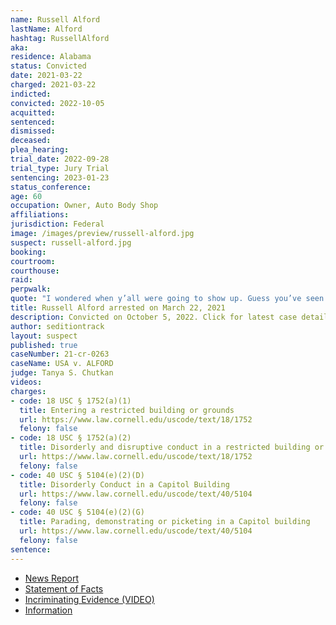 ```yaml
---
name: Russell Alford
lastName: Alford
hashtag: RussellAlford
aka:
residence: Alabama
status: Convicted
date: 2021-03-22
charged: 2021-03-22
indicted:
convicted: 2022-10-05
acquitted:
sentenced:
dismissed:
deceased:
plea_hearing:
trial_date: 2022-09-28
trial_type: Jury Trial
sentencing: 2023-01-23
status_conference:
age: 60
occupation: Owner, Auto Body Shop
affiliations:
jurisdiction: Federal
image: /images/preview/russell-alford.jpg
suspect: russell-alford.jpg
booking:
courtroom:
courthouse:
raid:
perpwalk:
quote: "I wondered when y’all were going to show up. Guess you’ve seen the videos on my Facebook page."
title: Russell Alford arrested on March 22, 2021
description: Convicted on October 5, 2022. Click for latest case details.
author: seditiontrack
layout: suspect
published: true
caseNumber: 21-cr-0263
caseName: USA v. ALFORD
judge: Tanya S. Chutkan
videos:
charges:
- code: 18 USC § 1752(a)(1)
  title: Entering a restricted building or grounds
  url: https://www.law.cornell.edu/uscode/text/18/1752
  felony: false
- code: 18 USC § 1752(a)(2)
  title: Disorderly and disruptive conduct in a restricted building or grounds
  url: https://www.law.cornell.edu/uscode/text/18/1752
  felony: false
- code: 40 USC § 5104(e)(2)(D)
  title: Disorderly Conduct in a Capitol Building
  url: https://www.law.cornell.edu/uscode/text/40/5104
  felony: false
- code: 40 USC § 5104(e)(2)(G)
  title: Parading, demonstrating or picketing in a Capitol building
  url: https://www.law.cornell.edu/uscode/text/40/5104
  felony: false
sentence:
---
```

- [News Report](https://www.al.com/news/birmingham/2021/03/i-wondered-when-yall-were-going-to-show-up-7th-alabamian-arrested-in-us-capitol-riot.html)
- [Statement of Facts](https://www.justice.gov/usao-dc/case-multi-defendant/file/1393326/download)
- [Incriminating Evidence (VIDEO)](https://www.youtube.com/watch?v=19phOT7WTyc)
- [Information](https://www.justice.gov/usao-dc/case-multi-defendant/file/1393321/download)
